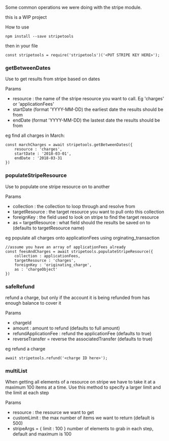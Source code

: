 Some common operations we were doing with the stripe module.

this is a WIP project

How to use

```
npm install --save stripetools
```

then in your file

```
const stripetools = require('stripetools')('<PUT STRIPE KEY HERE>');
```

### getBetweenDates
Use to get results from stripe based on dates

Params
- resource : the name of the stripe resource you want to call. Eg 'charges' or 'applicationFees'
- startDate (format 'YYYY-MM-DD) the earliest date the results should be from
- endDate (format 'YYYY-MM-DD) the lastest date the results should be from

eg find all charges in March: 
```
const marchCharges = await stripetools.getBetweenDates({
    resource : 'charges',
    startDate : '2018-03-01',
    endDate : '2018-03-31
})
```


### populateStripeResource
Use to populate one stripe resource on to another

Params 
- collection : the collection to loop through and resolve from
- targetResource : the target resource you want to pull onto this collection
- foreignKey : the field used to look on stripe to find the target resource
- as = targetResource : what field should the results be saved on to (defaults to targetResource name)

eg populate all charges onto applicationFees using orginating_transaction
```
//assume you have an array of applicationFees already
const feesAndCharges = await stripetools.populateStripeResource({
    collection : applicationFees,
    targetResource : 'charges',
    foreignKey : 'originating_charge',
    as : 'chargeObject'
})
```


### safeRefund
refund a charge, but only if the account it is being refunded from has enough balance to cover it

Params
 - chargeId
 - amount : amount to refund (defaults to full amount)
 - refundApplicationFee : refund the applicationFee (defaults to true)
 - reverseTransfer = reverse the associatedTransfer (defaults to true)
 
 eg refund a charge
 ```
await stripetools.refund('<charge ID here>');

```

### multiList 
When getting all elements of a resource on stripe we have to take it at a maximum 100 items at a time. Use this
method to specify a larger limit and the limit at each step

Params
- resource : the resource we want to get
- customLimit : the max number of items we want to return (default is 500)
- stripeArgs = { limit : 100 }  number of elements to grab in each step, default and maximum is 100
